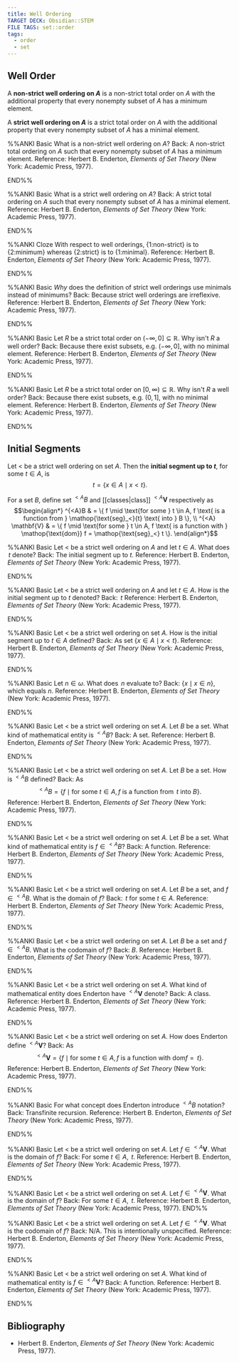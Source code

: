 ```yaml
---
title: Well Ordering
TARGET DECK: Obsidian::STEM
FILE TAGS: set::order
tags:
  - order
  - set
---
```


## Well Order

A **non-strict well ordering on $A$** is a non-strict total order on $A$ with the additional property that every nonempty subset of $A$ has a minimum element.

A **strict well ordering on $A$** is a strict total order on $A$ with the additional property that every nonempty subset of $A$ has a minimal element.

%%ANKI
Basic
What is a non-strict well ordering on $A$?
Back: A non-strict total ordering on $A$ such that every nonempty subset of $A$ has a minimum element.
Reference: Herbert B. Enderton, *Elements of Set Theory* (New York: Academic Press, 1977).
<!--ID: 1752330043264-->
END%%

%%ANKI
Basic
What is a strict well ordering on $A$?
Back: A strict total ordering on $A$ such that every nonempty subset of $A$ has a minimal element.
Reference: Herbert B. Enderton, *Elements of Set Theory* (New York: Academic Press, 1977).
<!--ID: 1752330043273-->
END%%

%%ANKI
Cloze
With respect to well orderings, {1:non-strict} is to {2:minimum} whereas {2:strict} is to {1:minimal}.
Reference: Herbert B. Enderton, *Elements of Set Theory* (New York: Academic Press, 1977).
<!--ID: 1752330043276-->
END%%

%%ANKI
Basic
*Why* does the definition of strict well orderings use minimals instead of minimums?
Back: Because strict well orderings are irreflexive.
Reference: Herbert B. Enderton, *Elements of Set Theory* (New York: Academic Press, 1977).
<!--ID: 1752330043279-->
END%%

%%ANKI
Basic
Let $R$ be a strict total order on $(-\infty, 0] \subseteq \mathbb{R}$. Why isn't $R$ a well order?
Back: Because there exist subsets, e.g. $(-\infty, 0]$, with no minimal element.
Reference: Herbert B. Enderton, *Elements of Set Theory* (New York: Academic Press, 1977).
<!--ID: 1752330043282-->
END%%

%%ANKI
Basic
Let $R$ be a strict total order on $[0, \infty) \subseteq \mathbb{R}$. Why isn't $R$ a well order?
Back: Because there exist subsets, e.g. $(0, 1]$, with no minimal element.
Reference: Herbert B. Enderton, *Elements of Set Theory* (New York: Academic Press, 1977).
<!--ID: 1752330043285-->
END%%

## Initial Segments

Let $<$ be a strict well ordering on set $A$. Then the **initial segment up to $t$**, for some $t \in A$, is $$\mathop{\text{seg}_<} t = \{ x \in A \mid x < t \}.$$

For a set $B$, define set $^{<A}B$ and [[classes|class]] $^{<A}\mathbf{V}$ respectively as $$\begin{align*}
^{<A}B & = \{ f \mid \text{for some } t \in A, f \text{ is a function from } \mathop{\text{seg}_<}{t} \text{ into } B \}, \\
^{<A} \mathbf{V} & = \{ f \mid \text{for some } t \in A, f \text{ is a function with } \mathop{\text{dom}} f = \mathop{\text{seg}_<} t \}.
\end{align*}$$

%%ANKI
Basic
Let $<$ be a strict well ordering on $A$ and let $t \in A$. What does $\mathop{\text{seg}_<} t$ denote?
Back: The initial segment up to $t$.
Reference: Herbert B. Enderton, *Elements of Set Theory* (New York: Academic Press, 1977).
<!--ID: 1752493936291-->
END%%

%%ANKI
Basic
Let $<$ be a strict well ordering on $A$ and let $t \in A$. How is the initial segment up to $t$ denoted?
Back: $\mathop{\text{seg}_<} t$
Reference: Herbert B. Enderton, *Elements of Set Theory* (New York: Academic Press, 1977).
<!--ID: 1752493936298-->
END%%

%%ANKI
Basic
Let $<$ be a strict well ordering on set $A$. How is the initial segment up to $t \in A$ defined?
Back: As set $\{x \in A \mid x < t \}$.
Reference: Herbert B. Enderton, *Elements of Set Theory* (New York: Academic Press, 1977).
<!--ID: 1752493936301-->
END%%

%%ANKI
Basic
Let $n \in \omega$. What does $\mathop{\text{seg}_{\in}} n$ evaluate to?
Back: $\{x \mid x \in n\}$, which equals $n$.
Reference: Herbert B. Enderton, *Elements of Set Theory* (New York: Academic Press, 1977).
<!--ID: 1752493936307-->
END%%

%%ANKI
Basic
Let $<$ be a strict well ordering on set $A$. Let $B$ be a set. What kind of mathematical entity is $^{<A} B$?
Back: A set.
Reference: Herbert B. Enderton, *Elements of Set Theory* (New York: Academic Press, 1977).
<!--ID: 1754245698939-->
END%%

%%ANKI
Basic
Let $<$ be a strict well ordering on set $A$. Let $B$ be a set. How is $^{<A}B$ defined?
Back: As $$^{<A}B = \{ f \mid \text{for some } t \in A, f \text{ is a function from } \mathop{\text{seg}_<}t \text{ into } B \}.$$
Reference: Herbert B. Enderton, *Elements of Set Theory* (New York: Academic Press, 1977).
<!--ID: 1754245698940-->
END%%

%%ANKI
Basic
Let $<$ be a strict well ordering on set $A$. Let $B$ be a set. What kind of mathematical entity is $f \in {^{<A}B}$?
Back: A function.
Reference: Herbert B. Enderton, *Elements of Set Theory* (New York: Academic Press, 1977).
<!--ID: 1754245698941-->
END%%

%%ANKI
Basic
Let $<$ be a strict well ordering on set $A$. Let $B$ be a set, and $f \in {^{<A}B}$. What is the domain of $f$?
Back: $\mathop{\text{seg}_<}t$ for some $t \in A$.
Reference: Herbert B. Enderton, *Elements of Set Theory* (New York: Academic Press, 1977).
<!--ID: 1754245698942-->
END%%

%%ANKI
Basic
Let $<$ be a strict well ordering on set $A$. Let $B$ be a set and $f \in {^{<A}B}$. What is the codomain of $f$?
Back: $B$.
Reference: Herbert B. Enderton, *Elements of Set Theory* (New York: Academic Press, 1977).
<!--ID: 1754245698943-->
END%%

%%ANKI
Basic
Let $<$ be a strict well ordering on set $A$. What kind of mathematical entity does Enderton have $^{<A}\mathbf{V}$ denote?
Back: A class.
Reference: Herbert B. Enderton, *Elements of Set Theory* (New York: Academic Press, 1977).
<!--ID: 1754245698944-->
END%%

%%ANKI
Basic
Let $<$ be a strict well ordering on set $A$. How does Enderton define $^{<A}\mathbf{V}$?
Back: As $$^{<A}\mathbf{V} = \{ f \mid \text{for some } t \in A, f \text{ is a function with } \mathop{\text{dom}}f = \mathop{\text{seg}_<} t \}.$$
Reference: Herbert B. Enderton, *Elements of Set Theory* (New York: Academic Press, 1977).
<!--ID: 1754245698945-->
END%%

%%ANKI
Basic
For what concept does Enderton introduce $^{<A}B$ notation?
Back: Transfinite recursion.
Reference: Herbert B. Enderton, *Elements of Set Theory* (New York: Academic Press, 1977).
<!--ID: 1754245698946-->
END%%

%%ANKI
Basic
Let $<$ be a strict well ordering on set $A$. Let $f \in {^{<A}\mathbf{V}}$. What is the domain of $f$?
Back: For some $t \in A$, $\mathop{\text{seg}_<}t$.
Reference: Herbert B. Enderton, *Elements of Set Theory* (New York: Academic Press, 1977).
<!--ID: 1754245698947-->
END%%

%%ANKI
Basic
Let $<$ be a strict well ordering on set $A$. Let $f \in {^{<A}\mathbf{V}}$. What is the domain of $f$?
Back: For some $t \in A$, $\mathop{\text{seg}_<}t$.
Reference: Herbert B. Enderton, *Elements of Set Theory* (New York: Academic Press, 1977).
END%%

%%ANKI
Basic
Let $<$ be a strict well ordering on set $A$. Let $f \in {^{<A}\mathbf{V}}$. What is the codomain of $f$?
Back: N/A. This is intentionally unspecified.
Reference: Herbert B. Enderton, *Elements of Set Theory* (New York: Academic Press, 1977).
<!--ID: 1754245698948-->
END%%

%%ANKI
Basic
Let $<$ be a strict well ordering on set $A$. What kind of mathematical entity is $f \in {^{<A}\mathbf{V}}$?
Back: A function.
Reference: Herbert B. Enderton, *Elements of Set Theory* (New York: Academic Press, 1977).
<!--ID: 1754245698949-->
END%%

## Bibliography

* Herbert B. Enderton, *Elements of Set Theory* (New York: Academic Press, 1977).